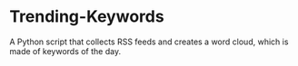# Trending-Keywords
A Python script that collects RSS feeds and creates a word cloud, which is made of keywords of the day.
